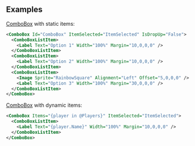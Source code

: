 ## Examples

[ComboBox](ComboBox) with static items:

```xml
<ComboBox Id="ComboBox" ItemSelected="ItemSelected" IsDropUp="False">
  <ComboBoxListItem>
    <Label Text="Option 1" Width="100%" Margin="10,0,0,0" />
  </ComboBoxListItem>
  <ComboBoxListItem>
    <Label Text="Option 2" Width="100%" Margin="10,0,0,0" />
  </ComboBoxListItem>
  <ComboBoxListItem>
    <Image Sprite="RainbowSquare" Alignment="Left" Offset="5,0,0,0" />
    <Label Text="Option 3" Width="100%" Margin="30,0,0,0" />
  </ComboBoxListItem>
</ComboBox>
```

[ComboBox](ComboBox) with dynamic items:

```xml
<ComboBox Items="{player in @Players}" ItemSelected="ItemSelected">
  <ComboBoxListItem>
    <Label Text="{player.Name}" Width="100%" Margin="10,0,0,0" />
  </ComboBoxListItem>
</ComboBox>
```
